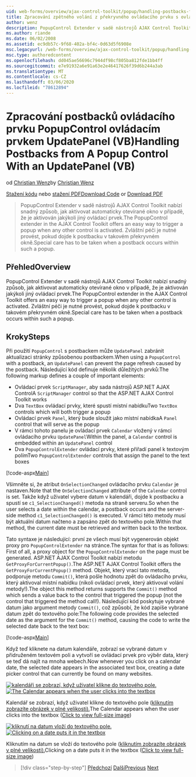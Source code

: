 ```yaml
---
uid: web-forms/overview/ajax-control-toolkit/popup/handling-postbacks-from-a-popup-control-with-an-updatepanel-vb
title: Zpracování zpětného volání z překryvného ovládacího prvku s ovládacím prvkem UpdatePanel (VB) | Microsoft Docs
author: wenz
description: PopupControl Extender v sadě nástrojů AJAX Control Toolkit nabízí snadný způsob, jak aktivovat automaticky otevírané okno v případě, že je aktivován jakýkoli jiný ovládací prvek. Zvláštní péče je nutné vzít v potaz...
ms.author: riande
ms.date: 06/02/2008
ms.assetid: ec9db57c-9f68-402a-bf4c-0d63d5f6908e
msc.legacyurl: /web-forms/overview/ajax-control-toolkit/popup/handling-postbacks-from-a-popup-control-with-an-updatepanel-vb
msc.type: authoredcontent
ms.openlocfilehash: dd045ae56696c7944df98cf805ba812fde1bb4ff
ms.sourcegitcommit: e7e91932a6e91a63e2e46417626f39d6b244a3ab
ms.translationtype: MT
ms.contentlocale: cs-CZ
ms.lasthandoff: 03/06/2020
ms.locfileid: "78612894"
---
```

# <a name="handling-postbacks-from-a-popup-control-with-an-updatepanel-vb"></a><span data-ttu-id="c688b-104">Zpracování postbacků ovládacího prvku PopupControl ovládacím prvkem UpdatePanel (VB)</span><span class="sxs-lookup"><span data-stu-id="c688b-104">Handling Postbacks from A Popup Control With an UpdatePanel (VB)</span></span>

<span data-ttu-id="c688b-105">od [Christian Wenz](https://github.com/wenz)</span><span class="sxs-lookup"><span data-stu-id="c688b-105">by [Christian Wenz](https://github.com/wenz)</span></span>

<span data-ttu-id="c688b-106">[Stažení kódu](https://download.microsoft.com/download/9/3/f/93f8daea-bebd-4821-833b-95205389c7d0/PopupControl2.vb.zip) nebo [stažení PDF](https://download.microsoft.com/download/2/d/c/2dc10e34-6983-41d4-9c08-f78f5387d32b/popupcontrol2VB.pdf)</span><span class="sxs-lookup"><span data-stu-id="c688b-106">[Download Code](https://download.microsoft.com/download/9/3/f/93f8daea-bebd-4821-833b-95205389c7d0/PopupControl2.vb.zip) or [Download PDF](https://download.microsoft.com/download/2/d/c/2dc10e34-6983-41d4-9c08-f78f5387d32b/popupcontrol2VB.pdf)</span></span>

> <span data-ttu-id="c688b-107">PopupControl Extender v sadě nástrojů AJAX Control Toolkit nabízí snadný způsob, jak aktivovat automaticky otevírané okno v případě, že je aktivován jakýkoli jiný ovládací prvek.</span><span class="sxs-lookup"><span data-stu-id="c688b-107">The PopupControl extender in the AJAX Control Toolkit offers an easy way to trigger a popup when any other control is activated.</span></span> <span data-ttu-id="c688b-108">Zvláštní péči je nutné provést, pokud dojde k postbacku v takovém překryvném okně.</span><span class="sxs-lookup"><span data-stu-id="c688b-108">Special care has to be taken when a postback occurs within such a popup.</span></span>

## <a name="overview"></a><span data-ttu-id="c688b-109">Přehled</span><span class="sxs-lookup"><span data-stu-id="c688b-109">Overview</span></span>

<span data-ttu-id="c688b-110">PopupControl Extender v sadě nástrojů AJAX Control Toolkit nabízí snadný způsob, jak aktivovat automaticky otevírané okno v případě, že je aktivován jakýkoli jiný ovládací prvek.</span><span class="sxs-lookup"><span data-stu-id="c688b-110">The PopupControl extender in the AJAX Control Toolkit offers an easy way to trigger a popup when any other control is activated.</span></span> <span data-ttu-id="c688b-111">Zvláštní péči je nutné provést, pokud dojde k postbacku v takovém překryvném okně.</span><span class="sxs-lookup"><span data-stu-id="c688b-111">Special care has to be taken when a postback occurs within such a popup.</span></span>

## <a name="steps"></a><span data-ttu-id="c688b-112">Kroky</span><span class="sxs-lookup"><span data-stu-id="c688b-112">Steps</span></span>

<span data-ttu-id="c688b-113">Při použití `PopupControl` s postbackem může `UpdatePanel` zabránit aktualizaci stránky způsobenou postbackem.</span><span class="sxs-lookup"><span data-stu-id="c688b-113">When using a `PopupControl` with a postback, an `UpdatePanel` can prevent the page refresh caused by the postback.</span></span> <span data-ttu-id="c688b-114">Následující kód definuje několik důležitých prvků:</span><span class="sxs-lookup"><span data-stu-id="c688b-114">The following markup defines a couple of important elements:</span></span>

- <span data-ttu-id="c688b-115">Ovládací prvek `ScriptManager`, aby sada nástrojů ASP.NET AJAX Control</span><span class="sxs-lookup"><span data-stu-id="c688b-115">A `ScriptManager` control so that the ASP.NET AJAX Control Toolkit works</span></span>
- <span data-ttu-id="c688b-116">Dva `TextBox` ovládací prvky, které spustí místní nabídku</span><span class="sxs-lookup"><span data-stu-id="c688b-116">Two `TextBox` controls which will both trigger a popup</span></span>
- <span data-ttu-id="c688b-117">Ovládací prvek `Panel`, který bude sloužit jako místní nabídka</span><span class="sxs-lookup"><span data-stu-id="c688b-117">A `Panel` control that will serve as the popup</span></span>
- <span data-ttu-id="c688b-118">V rámci tohoto panelu je ovládací prvek `Calendar` vložený v rámci ovládacího prvku `UpdatePanel`</span><span class="sxs-lookup"><span data-stu-id="c688b-118">Within the panel, a `Calendar` control is embedded within an `UpdatePanel` control</span></span>
- <span data-ttu-id="c688b-119">Dva `PopupControlExtender` ovládací prvky, které přiřadí panel k textovým polím</span><span class="sxs-lookup"><span data-stu-id="c688b-119">Two `PopupControlExtender` controls that assign the panel to the text boxes</span></span>

[!code-aspx[Main](handling-postbacks-from-a-popup-control-with-an-updatepanel-vb/samples/sample1.aspx)]

<span data-ttu-id="c688b-120">Všimněte si, že atribut `OnSelectionChanged` ovládacího prvku `Calendar` je nastaven.</span><span class="sxs-lookup"><span data-stu-id="c688b-120">Note that the `OnSelectionChanged` attribute of the `Calendar` control is set.</span></span> <span data-ttu-id="c688b-121">Takže když uživatel vybere datum v kalendáři, dojde k postbacku a spustí se `c1_SelectionChanged()` metoda na straně serveru.</span><span class="sxs-lookup"><span data-stu-id="c688b-121">So when the user selects a date within the calendar, a postback occurs and the server-side method `c1_SelectionChanged()` is executed.</span></span> <span data-ttu-id="c688b-122">V rámci této metody musí být aktuální datum načteno a zapsáno zpět do textového pole.</span><span class="sxs-lookup"><span data-stu-id="c688b-122">Within that method, the current date must be retrieved and written back to the textbox.</span></span>

<span data-ttu-id="c688b-123">Tato syntaxe je následující: první ze všech musí být vygenerován objekt proxy pro `PopupControlExtender` na stránce.</span><span class="sxs-lookup"><span data-stu-id="c688b-123">The syntax for that is as follows: First of all, a proxy object for the `PopupControlExtender` on the page must be generated.</span></span> <span data-ttu-id="c688b-124">ASP.NET AJAX Control Toolkit nabízí metodu `GetProxyForCurrentPopup()`.</span><span class="sxs-lookup"><span data-stu-id="c688b-124">The ASP.NET AJAX Control Toolkit offers the `GetProxyForCurrentPopup()` method.</span></span> <span data-ttu-id="c688b-125">Objekt, který vrací tato metoda, podporuje metodu `Commit()`, která pošle hodnotu zpět do ovládacího prvku, který aktivoval místní nabídku (nikoli ovládací prvek, který aktivoval volání metody!).</span><span class="sxs-lookup"><span data-stu-id="c688b-125">The object this method returns supports the `Commit()` method which sends a value back to the control that triggered the popup (not the control that triggered the method call!).</span></span> <span data-ttu-id="c688b-126">Následující kód poskytuje vybrané datum jako argument metody `Commit()`, což způsobí, že kód zapíše vybrané datum zpět do textového pole:</span><span class="sxs-lookup"><span data-stu-id="c688b-126">The following code provides the selected date as the argument for the `Commit()` method, causing the code to write the selected date back to the text box:</span></span>

[!code-aspx[Main](handling-postbacks-from-a-popup-control-with-an-updatepanel-vb/samples/sample2.aspx)]

<span data-ttu-id="c688b-127">Když teď kliknete na datum kalendáře, zobrazí se vybrané datum v přidruženém textovém poli a vytvoří se ovládací prvek pro výběr data, který se teď dá najít na mnoha webech.</span><span class="sxs-lookup"><span data-stu-id="c688b-127">Now whenever you click on a calendar date, the selected date appears in the associated text box, creating a date picker control that can currently be found on many websites.</span></span>

<span data-ttu-id="c688b-128">[![kalendáři se zobrazí, když uživatel klikne do textového pole.](handling-postbacks-from-a-popup-control-with-an-updatepanel-vb/_static/image2.png)](handling-postbacks-from-a-popup-control-with-an-updatepanel-vb/_static/image1.png)</span><span class="sxs-lookup"><span data-stu-id="c688b-128">[![The Calendar appears when the user clicks into the textbox](handling-postbacks-from-a-popup-control-with-an-updatepanel-vb/_static/image2.png)](handling-postbacks-from-a-popup-control-with-an-updatepanel-vb/_static/image1.png)</span></span>

<span data-ttu-id="c688b-129">Kalendář se zobrazí, když uživatel klikne do textového pole ([kliknutím zobrazíte obrázek v plné velikosti).](handling-postbacks-from-a-popup-control-with-an-updatepanel-vb/_static/image3.png)</span><span class="sxs-lookup"><span data-stu-id="c688b-129">The Calendar appears when the user clicks into the textbox ([Click to view full-size image](handling-postbacks-from-a-popup-control-with-an-updatepanel-vb/_static/image3.png))</span></span>

<span data-ttu-id="c688b-130">[![kliknutí na datum vloží do textového pole.](handling-postbacks-from-a-popup-control-with-an-updatepanel-vb/_static/image5.png)](handling-postbacks-from-a-popup-control-with-an-updatepanel-vb/_static/image4.png)</span><span class="sxs-lookup"><span data-stu-id="c688b-130">[![Clicking on a date puts it in the textbox](handling-postbacks-from-a-popup-control-with-an-updatepanel-vb/_static/image5.png)](handling-postbacks-from-a-popup-control-with-an-updatepanel-vb/_static/image4.png)</span></span>

<span data-ttu-id="c688b-131">Kliknutím na datum se vloží do textového pole ([kliknutím zobrazíte obrázek v plné velikosti).](handling-postbacks-from-a-popup-control-with-an-updatepanel-vb/_static/image6.png)</span><span class="sxs-lookup"><span data-stu-id="c688b-131">Clicking on a date puts it in the textbox ([Click to view full-size image](handling-postbacks-from-a-popup-control-with-an-updatepanel-vb/_static/image6.png))</span></span>

> [!div class="step-by-step"]
> <span data-ttu-id="c688b-132">[Předchozí](using-multiple-popup-controls-vb.md)
> [Další](handling-postbacks-from-a-popup-control-without-an-updatepanel-vb.md)</span><span class="sxs-lookup"><span data-stu-id="c688b-132">[Previous](using-multiple-popup-controls-vb.md)
[Next](handling-postbacks-from-a-popup-control-without-an-updatepanel-vb.md)</span></span>
